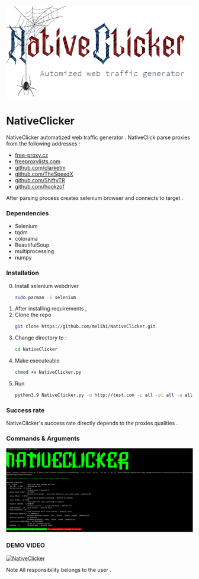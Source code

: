 ![alt text](https://raw.githubusercontent.com/melihi/NativeClicker/main/Untitled4.png?raw=true)
# NativeClicker
NativeClicker automatized web traffic generator . NativeClick parse proxies from the following addresses :

- [free-proxy.cz](http://free-proxy.cz)
- [freeproxylists.com](http://free-proxy.cz)
- [github.com/clarketm](https://raw.githubusercontent.com/clarketm/proxy-list/master/proxy-list-raw.txt?raw=true)
- [github.com/TheSpeedX](https://raw.githubusercontent.com/TheSpeedX/PROXY-List/master/http.txt?raw=true)
- [github.com/ShiftyTR](https://raw.githubusercontent.com/ShiftyTR/Proxy-List/master/proxy.txt?raw=true)
- [github.com/hookzof](https://raw.githubusercontent.com/hookzof/socks5_list/master/proxy.txt)

After parsing process creates selenium browser and connects to target .

### Dependencies 

- Selenium
- tqdm
- colorama
- BeautifulSoup
- multiprocessing
- numpy

### Installation
0. Install selenium webdriver
   ```bash
   sudo pacman -S selenium
   ```
1. After installing requirements ,
3. Clone the repo
   ```sh
   git clone https://github.com/melihi/NativeClicker.git
   ```
3. Change directory to :
   ```sh
   cd NativeClicker
   ```
4. Make executeable
   ```bash
   chmod +x NativeClicker.py
   ```
5. Run
   ```bash
   python3.9 NativeClicker.py -u http://test.com -c all -pl all -a all -pc 100 -t 10 -v
   ```


### Success rate 
NativeClicker's success rate directly depends to the proxies qualities .





### Commands & Arguments


![help](https://raw.githubusercontent.com/melihi/NativeClicker/main/help.png?raw=true)



### DEMO VIDEO
[![NativeClicker](https://i.ytimg.com/vi/HU9tFfUl3wI/hqdefault.jpg?sqp=-oaymwEcCPYBEIoBSFXyq4qpAw4IARUAAIhCGAFwAcABBg==&rs=AOn4CLD8xu_ibKPiA5v2Z8O0Z0bOOAKjXQ)](https://youtu.be/HU9tFfUl3wI "NativeClicker")




Note All responsibility belongs to the user .
